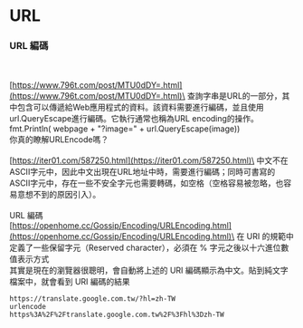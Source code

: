 # URL

### URL 編碼

\
\
[https://www.796t.com/post/MTU0dDY=.html](https://www.796t.com/post/MTU0dDY=.html)\
查詢字串是URL的一部分，其中包含可以傳遞給Web應用程式的資料。該資料需要進行編碼，並且使用url.QueryEscape進行編碼。它執行通常也稱為URL encoding的操作。\
fmt.Println( webpage + "?image=" + url.QueryEscape(image))\
你真的瞭解URLEncode嗎？\
\
[https://iter01.com/587250.html](https://iter01.com/587250.html)\
中文不在ASCII字元中，因此中文出現在URL地址中時，需要進行編碼；同時可書寫的ASCII字元中，存在一些不安全字元也需要轉碼，如空格（空格容易被忽略，也容易意想不到的原因引入）。\
\
URL 編碼\
[https://openhome.cc/Gossip/Encoding/URLEncoding.html](https://openhome.cc/Gossip/Encoding/URLEncoding.html)\
在 URI 的規範中定義了一些保留字元（Reserved character），必須在 % 字元之後以十六進位數值表示方式\
其實是現在的瀏覽器很聰明，會自動將上述的 URI 編碼顯示為中文。貼到純文字檔案中，就會看到 URI 編碼的結果

```
https://translate.google.com.tw/?hl=zh-TW
urlencode
https%3A%2F%2Ftranslate.google.com.tw%2F%3Fhl%3Dzh-TW
```
